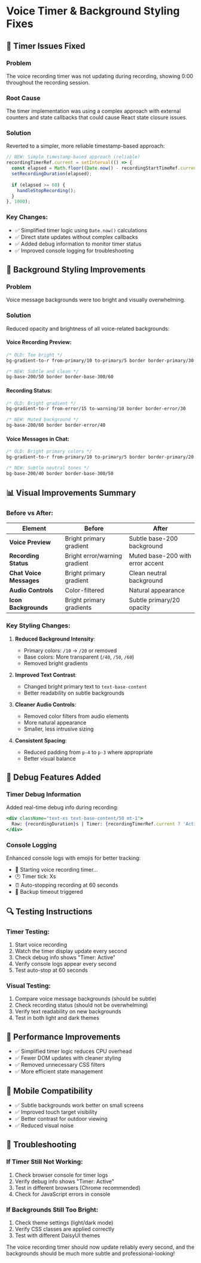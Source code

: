 # Voice Timer & Background Styling Fixes

## 🔧 Timer Issues Fixed

### Problem
The voice recording timer was not updating during recording, showing 0:00 throughout the recording session.

### Root Cause
The timer implementation was using a complex approach with external counters and state callbacks that could cause React state closure issues.

### Solution
Reverted to a simpler, more reliable timestamp-based approach:

```javascript
// NEW: Simple timestamp-based approach (reliable)
recordingTimerRef.current = setInterval(() => {
  const elapsed = Math.floor((Date.now() - recordingStartTimeRef.current) / 1000);
  setRecordingDuration(elapsed);
  
  if (elapsed >= 60) {
    handleStopRecording();
  }
}, 1000);
```

### Key Changes:
- ✅ Simplified timer logic using `Date.now()` calculations
- ✅ Direct state updates without complex callbacks
- ✅ Added debug information to monitor timer status
- ✅ Improved console logging for troubleshooting

## 🎨 Background Styling Improvements

### Problem
Voice message backgrounds were too bright and visually overwhelming.

### Solution
Reduced opacity and brightness of all voice-related backgrounds:

#### Voice Recording Preview:
```css
/* OLD: Too bright */
bg-gradient-to-r from-primary/10 to-primary/5 border border-primary/30

/* NEW: Subtle and clean */
bg-base-200/50 border border-base-300/60
```

#### Recording Status:
```css
/* OLD: Bright gradient */
bg-gradient-to-r from-error/15 to-warning/10 border border-error/30

/* NEW: Muted background */
bg-base-200/60 border border-error/40
```

#### Voice Messages in Chat:
```css
/* OLD: Bright primary colors */
bg-gradient-to-r from-primary/10 to-primary/5 border border-primary/20

/* NEW: Subtle neutral tones */
bg-base-200/40 border border-base-300/50
```

## 📊 Visual Improvements Summary

### Before vs After:

| Element | Before | After |
|---------|--------|-------|
| **Voice Preview** | Bright primary gradient | Subtle base-200 background |
| **Recording Status** | Bright error/warning gradient | Muted base-200 with error accent |
| **Chat Voice Messages** | Bright primary gradient | Clean neutral background |
| **Audio Controls** | Color-filtered | Natural appearance |
| **Icon Backgrounds** | Bright primary gradients | Subtle primary/20 opacity |

### Key Styling Changes:

1. **Reduced Background Intensity**:
   - Primary colors: `/10` → `/20` or removed
   - Base colors: More transparent (`/40`, `/50`, `/60`)
   - Removed bright gradients

2. **Improved Text Contrast**:
   - Changed bright primary text to `text-base-content`
   - Better readability on subtle backgrounds

3. **Cleaner Audio Controls**:
   - Removed color filters from audio elements
   - More natural appearance
   - Smaller, less intrusive sizing

4. **Consistent Spacing**:
   - Reduced padding from `p-4` to `p-3` where appropriate
   - Better visual balance

## 🧪 Debug Features Added

### Timer Debug Information
Added real-time debug info during recording:
```jsx
<div className="text-xs text-base-content/50 mt-1">
  Raw: {recordingDuration}s | Timer: {recordingTimerRef.current ? 'Active' : 'Inactive'}
</div>
```

### Console Logging
Enhanced console logs with emojis for better tracking:
- 🎤 Starting voice recording timer...
- 🕐 Timer tick: Xs
- ⏰ Auto-stopping recording at 60 seconds
- 🚨 Backup timeout triggered

## 🔍 Testing Instructions

### Timer Testing:
1. Start voice recording
2. Watch the timer display update every second
3. Check debug info shows "Timer: Active"
4. Verify console logs appear every second
5. Test auto-stop at 60 seconds

### Visual Testing:
1. Compare voice message backgrounds (should be subtle)
2. Check recording status (should not be overwhelming)
3. Verify text readability on new backgrounds
4. Test in both light and dark themes

## 🚀 Performance Improvements

- ✅ Simplified timer logic reduces CPU overhead
- ✅ Fewer DOM updates with cleaner styling
- ✅ Removed unnecessary CSS filters
- ✅ More efficient state management

## 📱 Mobile Compatibility

- ✅ Subtle backgrounds work better on small screens
- ✅ Improved touch target visibility
- ✅ Better contrast for outdoor viewing
- ✅ Reduced visual noise

## 🔧 Troubleshooting

### If Timer Still Not Working:
1. Check browser console for timer logs
2. Verify debug info shows "Timer: Active"
3. Test in different browsers (Chrome recommended)
4. Check for JavaScript errors in console

### If Backgrounds Still Too Bright:
1. Check theme settings (light/dark mode)
2. Verify CSS classes are applied correctly
3. Test with different DaisyUI themes

The voice recording timer should now update reliably every second, and the backgrounds should be much more subtle and professional-looking!